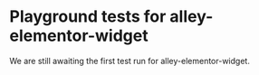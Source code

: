 # Playground tests for alley-elementor-widget
We are still awaiting the first test run for alley-elementor-widget.

